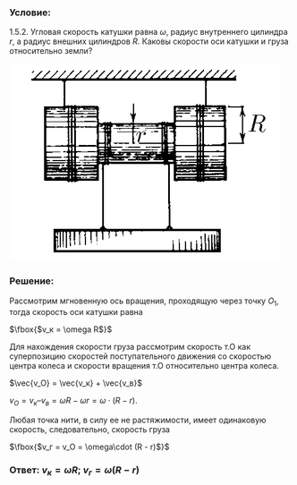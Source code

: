 ###  Условие: 

$1.5.2.$ Угловая скорость катушки равна $\omega$, радиус внутреннего цилиндра $r$, а радиус внешних цилиндров $R$. Каковы скорости оси катушки и груза относительно земли? 

![ К задаче 1.5.2 |483x353, 31%](../../img/1.5.2/statement.png)

###  Решение: 

Рассмотрим мгновенную ось вращения, проходящую через точку $O_1$, тогда скорость оси катушки равна

$\fbox{$v_к = \omega R$}$

Для нахождения скорости груза рассмотрим скорость т.О как суперпозицию скоростей поступательного движения со скоростью центра колеса и скорости вращения т.О относительно центра колеса.

$\vec{v_O} = \vec{v_к} + \vec{v_в}$

$v_O = v_к – v_в = \omega R - \omega r = \omega\cdot (R - r)$.

Любая точка нити, в силу ее не растяжимости, имеет одинаковую скорость, следовательно, скорость груза 

$\fbox{$v_г = v_O = \omega\cdot (R - r)$}$

###  Ответ: $v_к = \omega R$; $v_г = \omega (R - r)$

  

